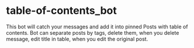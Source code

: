 # table-of-contents_bot
This bot will catch your messages and add it into pinned Posts with table of contents.
Bot can separate posts by tags, delete them, when you delete message, edit title in table, when you edit the original post.
